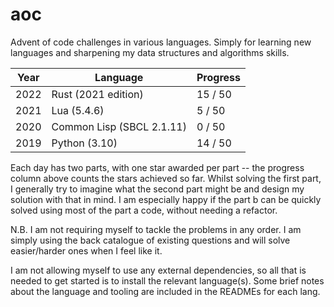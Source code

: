 # aoc

Advent of code challenges in various languages. Simply for learning new languages and sharpening my data structures and algorithms skills.

| Year | Language                  | Progress |
| ---- | ------------------------- | -------- |
| 2022 | Rust (2021 edition)       | 15 / 50  |
| 2021 | Lua (5.4.6)               | 5 / 50   |
| 2020 | Common Lisp (SBCL 2.1.11) | 0 / 50   |
| 2019 | Python (3.10)             | 14 / 50  |

Each day has two parts, with one star awarded per part -- the progress column above counts the stars achieved so far. Whilst solving the first part, I generally try to imagine what the second part might be and design my solution with that in mind. I am especially happy if the part b can be quickly solved using most of the part a code, without needing a refactor.

N.B. I am not requiring myself to tackle the problems in any order. I am simply using the back catalogue of existing questions and will solve easier/harder ones when I feel like it.

I am not allowing myself to use any external dependencies, so all that is needed to get started is to install the relevant language(s). Some brief notes about the language and tooling are included in the READMEs for each lang.
